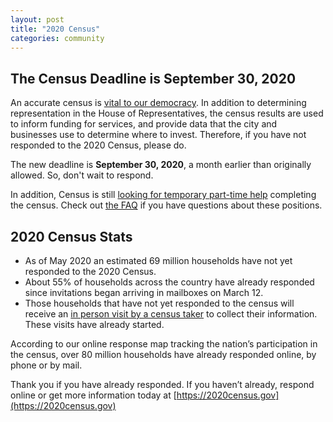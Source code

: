 ```yaml
---
layout: post
title: "2020 Census"
categories: community
---
```


The Census Deadline is September 30, 2020
-----------------------------------------

An accurate census is [vital to our democracy](https://2020census.gov/en/census-data.html). In addition to determining representation in the House of Representatives, the census results are used to inform funding for services, and provide data that the city and businesses use to determine where to invest. Therefore, if you have not responded to the 2020 Census, please do.

The new deadline is **September 30, 2020**, a month earlier than originally allowed. So, don't wait to respond.

In addition, Census is still [looking for temporary part-time help](https://2020census.gov/en/jobs.html) completing the census. Check out [the FAQ](https://2020census.gov/en/jobs/faqs.html) if you have questions about these positions.

2020 Census Stats
-----------------

* As of May 2020 an estimated 69 million households have not yet responded to the 2020 Census.
* About 55% of households across the country have already responded since invitations began arriving in mailboxes on March 12.
* Those households that have not yet responded to the census will receive an [in person visit by a census taker](https://2020census.gov/en/census-takers.html) to collect their information. These visits have already started.

According to our online response map tracking the nation’s participation in the census, over 80 million households have already responded online, by phone or by mail.

Thank you if you have already responded. If you haven’t already, respond online or get more information today at [https://2020census.gov](https://2020census.gov)
